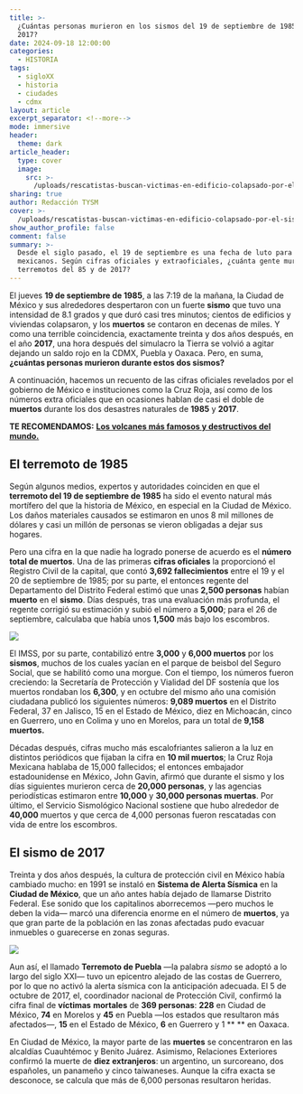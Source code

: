 ```yaml
---
title: >-
  ¿Cuántas personas murieron en los sismos del 19 de septiembre de 1985 y de
  2017?
date: 2024-09-18 12:00:00
categories:
  - HISTORIA
tags:
  - sigloXX
  - historia
  - ciudades
  - cdmx
layout: article
excerpt_separator: <!--more-->
mode: immersive
header:
  theme: dark
article_header:
  type: cover
  image:
    src: >-
      /uploads/rescatistas-buscan-victimas-en-edificio-colapsado-por-el-sismo-del-19-de-septiembre-de-2017-en-la-ciudad-de-mexico.jpg
sharing: true
author: Redacción TYSM
cover: >-
  /uploads/rescatistas-buscan-victimas-en-edificio-colapsado-por-el-sismo-del-19-de-septiembre-de-2017-en-la-ciudad-de-mexico.jpg
show_author_profile: false
comment: false
summary: >-
  Desde el siglo pasado, el 19 de septiembre es una fecha de luto para los
  mexicanos. Según cifras oficiales y extraoficiales, ¿cuánta gente murió en los
  terremotos del 85 y de 2017?
---
```

El jueves **19 de septiembre de 1985**, a las 7:19 de la mañana, la Ciudad de México y sus alrededores despertaron con un fuerte **sismo** que tuvo una intensidad de 8.1 grados y que duró casi tres minutos; cientos de edificios y viviendas colapsaron, y los **muertos** se contaron en decenas de miles. Y como una terrible coincidencia, exactamente treinta y dos años después, en el año **2017**, una hora después del simulacro la Tierra se volvió a agitar dejando un saldo rojo en la CDMX, Puebla y Oaxaca. Pero, en suma, **¿cuántas personas murieron durante estos dos sismos?**

A continuación, hacemos un recuento de las cifras oficiales revelados por el gobierno de México e instituciones como la Cruz Roja, así como de los números extra oficiales que en ocasiones hablan de casi el doble de **muertos** durante los dos desastres naturales de **1985** y **2017**.

**TE RECOMENDAMOS:** [**Los volcanes más famosos y destructivos del mundo.**](https://blog.tonoysumariachi.com/mundo/2022/09/07/los-volcanes-mas-famosos-y-destructivos-del-mundo.html)

## El terremoto de 1985

Según algunos medios, expertos y autoridades coinciden en que el **terremoto del 19 de septiembre de 1985** ha sido el evento natural más mortífero del que la historia de México, en especial en la Ciudad de México. Los daños materiales causados se estimaron en unos 8 mil millones de dólares y casi un millón de personas se vieron obligadas a dejar sus hogares.

Pero una cifra en la que nadie ha logrado ponerse de acuerdo es el **número total de muertos**. Una de las primeras **cifras oficiales** la proporcionó el Registro Civil de la capital, que contó **3,692 fallecimientos** entre el 19 y el 20 de septiembre de 1985; por su parte, el entonces regente del Departamento del Distrito Federal estimó que unas **2,500 personas** habían **muerto** en el **sismo**. Días después, tras una evaluación más profunda, el regente corrigió su estimación y subió el número a **5,000**; para el 26 de septiembre, calculaba que había unos **1,500** más bajo los escombros.

![](https://upload.wikimedia.org/wikipedia/commons/3/39/Sismo_1985_Ciudad_de_M%C3%A9xico_81.jpg)

El IMSS, por su parte, contabilizó entre **3,000** y **6,000 muertos** por los **sismos**, muchos de los cuales yacían en el parque de beisbol del Seguro Social, que se habilitó como una morgue. Con el tiempo, los números fueron creciendo: la Secretaría de Protección y Vialidad del DF sostenía que los muertos rondaban los **6,300**, y en octubre del mismo año una comisión ciudadana publicó los siguientes números: **9,089 muertos** en el Distrito Federal, 37 en Jalisco, 15 en el Estado de México, diez en Michoacán, cinco en Guerrero, uno en Colima y uno en Morelos, para un total de **9,158 muertos.**

Décadas después, cifras mucho más escalofriantes salieron a la luz en distintos periódicos que fijaban la cifra en **10 mil muertos**; la Cruz Roja Mexicana hablaba de 15,000 fallecidos; el entonces embajador estadounidense en México, John Gavin, afirmó que durante el sismo y los días siguientes murieron cerca de **20,000 personas**, y las agencias periodísticas estimaron entre **10,000** y **30,000 personas muertas**. Por último, el Servicio Sismológico Nacional sostiene que hubo alrededor de **40,000** muertos y que cerca de 4,000 personas fueron rescatadas con vida de entre los escombros.

## El sismo de 2017

Treinta y dos años después, la cultura de protección civil en México había cambiado mucho: en 1991 se instaló en **Sistema de Alerta Sísmica** en la **Ciudad de México**, que un año antes había dejado de llamarse Distrito Federal. Ese sonido que los capitalinos aborrecemos —pero muchos le deben la vida— marcó una diferencia enorme en el número de **muertos**, ya que gran parte de la población en las zonas afectadas pudo evacuar inmuebles o guarecerse en zonas seguras.

![](https://upload.wikimedia.org/wikipedia/commons/thumb/5/55/Cholula%2C_Puebla._19_Septiembre_2017._Da%C3%B1os_del_sismo._%2836933994410%29.jpg/1024px-Cholula%2C_Puebla._19_Septiembre_2017._Da%C3%B1os_del_sismo._%2836933994410%29.jpg)

Aun así, el llamado **Terremoto de Puebla** —la palabra *sismo* se adoptó a lo largo del siglo XXI— tuvo un epicentro alejado de las costas de Guerrero, por lo que no activó la alerta sísmica con la anticipación adecuada. El 5 de octubre de 2017, el, coordinador nacional de Protección Civil, confirmó la cifra final de **víctimas** **mortales** de **369 personas**: **228** en Ciudad de México, **74** en Morelos y **45** en Puebla —los estados que resultaron más afectados—, **15** en el Estado de México, **6** en Guerrero y 1 ** ** en Oaxaca.

En Ciudad de México, la mayor parte de las **muertes** se concentraron en las alcaldías Cuauhtémoc y Benito Juárez. Asimismo, Relaciones Exteriores confirmó la muerte de **diez extranjeros**: un argentino, un surcoreano, dos españoles, un panameño y cinco taiwaneses. Aunque la cifra exacta se desconoce, se calcula que más de 6,000 personas resultaron heridas.

&nbsp;

&nbsp;